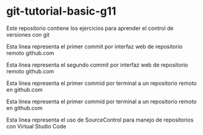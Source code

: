 # git-tutorial-basic-g11
Este repositorio contiene los ejercicios para aprender el control de versiones con git

Esta linea representa el primer commit por interfaz web de repositorio remoto github.com

Esta linea representa el segundo commit por interfaz web de repositorio remoto github.com

Esta línea representa el primer commid por terminal a un repositorio remoto en github.com

Esta línea representa el primer commid por terminal a un repositorio remoto en github.com

Esta linea representa el uso de SourceControl para manejo de repositorios con Virtual Studio Code

